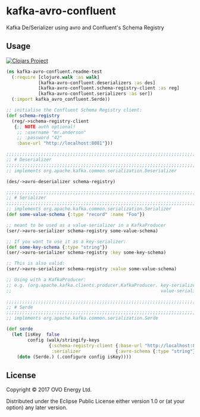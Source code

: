 # kafka-avro-confluent

Kafka De/Serializer using avro and Confluent's Schema Registry


## Usage

[![Clojars Project](https://img.shields.io/clojars/v/parkside-securities/kafka-avro-confluent.svg)](https://clojars.org/parkside-securities/kafka-avro-confluent)

```clojure
(ns kafka-avro-confluent.readme-test
  (:require [clojure.walk :as walk]
            [kafka-avro-confluent.deserializers :as des]
            [kafka-avro-confluent.schema-registry-client :as reg]
            [kafka-avro-confluent.serializers :as ser])
  (:import kafka_avro_confluent.Serde))

;; initialise the Confluent Schema Registry client:
(def schema-registry
  (reg/->schema-registry-client
   {;; NOTE auth optional!
    ;; :username "mr.anderson"
    ;; :password "42"
    :base-url "http://localhost:8081"}))

;;;;;;;;;;;;;;;;;;;;;;;;;;;;;;;;;;;;;;;;;;;;;;;;;;;;;;;;;;;;;;;;;;;;;;;;;;;;;;;;
;; # Deserializer
;;;;;;;;;;;;;;;;;;;;;;;;;;;;;;;;;;;;;;;;;;;;;;;;;;;;;;;;;;;;;;;;;;;;;;;;;;;;;;;;
;; implements org.apache.kafka.common.serialization.Deserializer

(des/->avro-deserializer schema-registry)

;;;;;;;;;;;;;;;;;;;;;;;;;;;;;;;;;;;;;;;;;;;;;;;;;;;;;;;;;;;;;;;;;;;;;;;;;;;;;;;;
;; # Serializer
;;;;;;;;;;;;;;;;;;;;;;;;;;;;;;;;;;;;;;;;;;;;;;;;;;;;;;;;;;;;;;;;;;;;;;;;;;;;;;;;
;; implements org.apache.kafka.common.serialization.Serializer
(def some-value-schema {:type "record" :name "Foo"})

;; meant to be used as a value-serializer in a KafkaProducer
(ser/->avro-serializer schema-registry some-value-schema)

;; If you want to use it as a key-serializer:
(def some-key-schema {:type "string"})
(ser/->avro-serializer schema-registry :key some-key-schema)

;; This is also valid:
(ser/->avro-serializer schema-registry :value some-value-schema)

;; Using with a KafkaProducer:
;; e.g. (org.apache.kafka.clients.producer.KafkaProducer. key-serializer
;;                                                        value-serializer)

;;;;;;;;;;;;;;;;;;;;;;;;;;;;;;;;;;;;;;;;;;;;;;;;;;;;;;;;;;;;;;;;;;;;;;;;;;;;;;;;
;; # Serde
;;;;;;;;;;;;;;;;;;;;;;;;;;;;;;;;;;;;;;;;;;;;;;;;;;;;;;;;;;;;;;;;;;;;;;;;;;;;;;;;
;; implements org.apache.kafka.common.serialization.Serde

(def serde
  (let [isKey  false
        config (walk/stringify-keys
                {:schema-registry-client {:base-url "http://localhost:8081"}
                 :serializer             {:avro-schema {:type "string"}}})]
    (doto (Serde.) (.configure config isKey))))
```


## License

Copyright © 2017 OVO Energy Ltd.

Distributed under the Eclipse Public License either version 1.0 or (at
your option) any later version.
